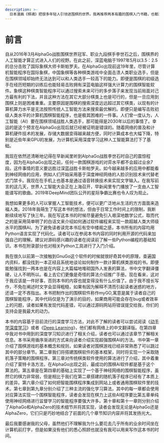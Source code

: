 ```yaml
---
description: >-
  日本漫画《棋魂》把很多年轻人引领进围棋的世界。我再推荐两本有趣的围棋入门书籍，也都是漫画形式，虽然不像棋魂那么长，但是非常具有可读性。它们分别是《漫画围棋入门：基础篇》和《漫画围棋入门：实战篇》，这两本书是日本片冈聪先生监修，石仓淳先生绘制的专门为围棋初学者创作的漫画书。基础编相当于入门读物，实战编相当于初级读物。
---
```


# 前言

自从2016年3月AlphaGo战胜围棋世界冠军、职业九段棋手李世石之后，围棋界的人工智能才算正式进入人们的视野。在此之前，深蓝电脑于1997年5月以3.5：2.5的总分击败了国际象棋大师卡斯帕罗夫。在AlphaGo出现前这19年里，尽管计算机智能程序在国际象棋，中国象棋等各种棋类游戏中全面击溃人类职业选手，但是在围棋领域却始终无法达到可以和人类选手一较高下的能力。即便是围棋的初级选手在经历短期的训练后也能轻易击败拥有深蓝电脑这样强大计算力的围棋智能软件。象棋这种棋类智能程序可以通过搜索未来可行的多步落子来发现当前局面对己方最有利的下法，并且这种方法在其它大部分棋类上也是可行的，但是一旦应用到围棋上则是困难重重。主要原因是围棋的搜索深度远远超过其它棋类，以现有的计算机算力水平是无法按照传统人工智能方法来搜索最优解的。即便只是编写击败初级人类水平的计算机围棋智能程序，也是极其困难的一件事。人们曾一度认为，人工智能（AI）要在围棋领域战胜人类选手，那可能得是2030年以后的事情了。幸运的是这个预言在AlphaGo出现后就已经被证明是错误的。随着网络的普及和计算机硬件技术的发展，存储大数据变得越来越方便，同时计算成本也大幅下降，特别是近些年来GPU的发展，为计算机采用深度学习这种人工智能算法打下了基础。

我现在依然还清晰地记得在早新闻里听到AlphaGo战胜李世石时自己的震惊程度，因为在AlphaGo出现之前，任何一款围棋游戏的对弈水平都不会超过业余7段。这件事情的意义要远胜过深蓝战胜卡斯帕罗夫。如今越来越多的应用中都能看到神经网络的应用，例如人们开始采用基于深度神经网络的人脸识别技术来代替老式门禁卡。我现在在手机上也基本是通过语音转换技术来实现文字输入。在我写前言的这几天，世界人工智能大会正在上海召开，早新闻里专门播放了一支由人工智能谱写的歌曲。2019年DeepMind团队公开的星际争霸比赛也令人叹为观止。

我想如果更多的人可以掌握人工智能技术，便可以更广泛地从生活的方方面面来造福人类。2018年我萌生了写这本书的想法，但由于日常工作时间上的限制，我断断续续地写了快三年。我在写这本书的时候尽量避免引入艰深地数学公式，取而代之的是采用简单明了的白话文来介绍如何通过软件编程来实现一款超越人类大师级水平的围棋AI。为了避免读者读完本书后有空中楼阁之感，本书所有的内容均用Python语言实现了代码化。读者可以在参阅本书内容的同时利用开源的代码来加强自己的理解。建议对源码感兴趣的读者在阅读前了解一些Python编程的基础知识。本书在附录部分也对相关Python工具进行了入门介绍。

我在很久以前第一次接触到GnuGo这个软件的时候就很好奇其中的原理，查遍国内资料，都没找到一本正经且系统地谈论如何制作一款计算机棋类游戏的书。即便能勉强找到一两本也是在内容上大篇幅地堆砌国外人发表的算法，书中文字翻译僵硬，让人不明所以。看上去它们更像是奇怪的算法介绍推广手册。现在看来，这对于我应该是一件好事，否则本书的内容也就变得没有什么价值了。由于我不擅长写作，不免在阐述时文字会显得粗糙，如果有因为解释不清而引起读者迷惑的地方，还请一定不吝指出。本书把制作出的围棋软件称作myGO,寓意是属于读者自己的围棋智能程序，其中代码仅是为了演示的目的，如果商用可能会存在bug或者效率上的问题，读者如果有发现代码差错，可以通过源码网站将错误提交给我，你们的支持会是我最大的动力。

本书的内容基于目前流行的深度学习方法，对此不了解的读者可以尝试阅读《[动手学深度学习](https://zh.d2l.ai)》或者《[Deep Learning](https://github.com/exacity/deeplearningbook-chinese)》，他们都有网络上的中文翻译版。在第四章中我对书中用到的深度学习知识进行了相关介绍，读者也可以通过该章节了解相关信息。本书采用循序渐进的方式来向读者介绍实现超强围棋AI的方法。书中第一章介绍了围棋游戏的基本概念和规则，如果读者对围棋游戏已经非常熟悉了可以跳过其中的部分章节。第二章我们将搭建围棋软件的基本框架，同时将实现一个采取随机落子策略的围棋程序。第三章对传统棋类软件使用的算法进行了介绍，其中着重介绍了蒙特卡洛方法，在AlphaGo出现之前，最成功的围棋AI软件都是基于这个算法的。第五章是在第四章的基础上实现了一个基于神经网络的围棋智能程序，虽然它的棋力非常弱，但是相比于我们在第二章搭建的随机落子程序已经有了本质上的差异。第六章介绍了如何把智能围棋程序集成到网站上或者通用围棋软件里的技术。第七章到第九章分别介绍了三种主流的强化学习算法，其中的每一章都会使用对应算法实现一个围棋智能程序，读者会发现在棋力上这些AI程序要比第五章单纯使用神经网络进行监督学习的智能程序要强大许多。第十章和第十一章则分别介绍了AlphaGo和AlphaZero的技术细节并将其实现，读者会发现无论是AlphaGo还是AlphaZero，它们只是巧妙地结合了前面的几个章节知识内容并将其发扬光大。

最后我要感谢我的父母，虽然他们不理解我为什么要花去几乎所有的业余时间坐在计算机前打字，但是如果没有他们的悉心照顾也就没有我可以用来写作这本书的时间。

